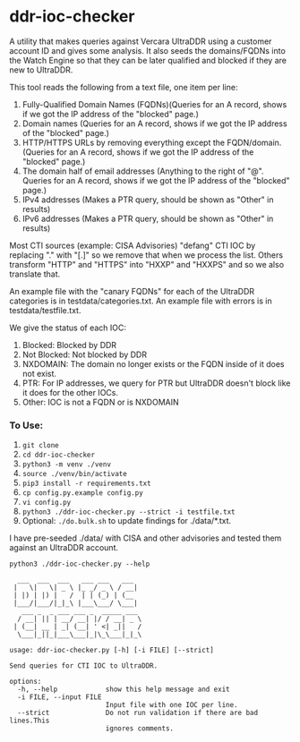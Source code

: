 # ddr-ioc-checker

A utility that makes queries against Vercara UltraDDR using a customer account ID and gives some analysis.  It also seeds the domains/FQDNs into the Watch Engine so that they can be later qualified and blocked if they are new to UltraDDR.

This tool reads the following from a text file, one item per line:
1. Fully-Qualified Domain Names (FQDNs)(Queries for an A record, shows if we got the IP address of the "blocked" page.)
2. Domain names (Queries for an A record, shows if we got the IP address of the "blocked" page.)
3. HTTP/HTTPS URLs by removing everything except the FQDN/domain.  (Queries for an A record, shows if we got the IP address of the "blocked" page.)
4. The domain half of email addresses (Anything to the right of "@".  Queries for an A record, shows if we got the IP address of the "blocked" page.)
5. IPv4 addresses (Makes a PTR query, should be shown as "Other" in results)
6. IPv6 addresses (Makes a PTR query, should be shown as "Other" in results)

Most CTI sources (example: CISA Advisories) "defang" CTI IOC by replacing "." with "[.]" so we remove that when we process the list.  Others transform "HTTP" and "HTTPS" into "HXXP" and "HXXPS" and so we also translate that.

An example file with the "canary FQDNs" for each of the UltraDDR categories is in testdata/categories.txt.
An example file with errors is in testdata/testfile.txt.


We give the status of each IOC:
1. Blocked: Blocked by DDR
2. Not Blocked: Not blocked by DDR
3. NXDOMAIN: The domain no longer exists or the FQDN inside of it does not exist.
4. PTR: For IP addresses, we query for PTR but UltraDDR doesn't block like it does for the other IOCs.
5. Other: IOC is not a FQDN or is NXDOMAIN


### To Use:
1. `git clone`
2. `cd ddr-ioc-checker`
3. `python3 -m venv ./venv`
4. `source ./venv/bin/activate`
5. `pip3 install -r requirements.txt`
6. `cp config.py.example config.py`
7. `vi config.py`
6. `python3 ./ddr-ioc-checker.py --strict -i testfile.txt`
7. Optional: `./do.bulk.sh` to update findings for ./data/*.txt.

I have pre-seeded ./data/ with CISA and other advisories and tested them against an UltraDDR account.

```commandline
python3 ./ddr-ioc-checker.py --help 

  ___  ___  ___   ___ ___   ___  
 |   \|   \| _ \ |_ _/ _ \ / __| 
 | |) | |) |   /  | | (_) | (__  
 |___/|___/|_|_\ |___\___/ \___| 
   ___ _  _ ___ ___ _  _____ ___ 
  / __| || | __/ __| |/ / __| _ \
 | (__| __ | _| (__| ' <| _||   /
  \___|_||_|___\___|_|\_\___|_|_\

usage: ddr-ioc-checker.py [-h] [-i FILE] [--strict]

Send queries for CTI IOC to UltraDDR.

options:
  -h, --help            show this help message and exit
  -i FILE, --input FILE
                        Input file with one IOC per line.
  --strict              Do not run validation if there are bad lines.This
                        ignores comments.
```